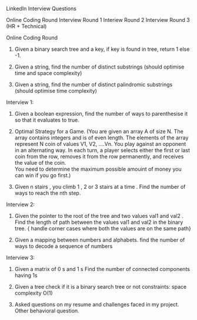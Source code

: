 LinkedIn Interview Questions

Online Coding Round
Interview Round 1
Interiew Round 2
Interview Round 3 (HR + Technical)


Online Coding Round
1) Given a binary search tree and a key, if key is found in tree, return 1 else -1.

2) Given a string, find the number of distinct substrings (should optimise time and space complexity)

3) Given a string, find the number of distinct palindromic substrings (should optimise time complexity)



Interview 1:
1) Given a boolean expression, find the number of ways to parenthesise it so that it evaluates to true.

2) Optimal Strategy for a Game.
	(You are given an array A of size N. The array contains integers and is of even length. The elements of the array represent N coin of values V1, V2, ....Vn. You play against an opponent in an alternating way. In each turn, a player selects either the first or last coin from the row, removes it from the row permanently, and receives the value of the coin.	
	You need to determine the maximum possible amouint of money you can win if you go first.)

3) Given n stairs , you climb 1 , 2 or 3 stairs at a time . Find the number of ways to reach the nth step.


Interview 2:
1) Given the pointer to the root of the tree and two values val1 and val2 . Find the length of path between the values val1 and val2 in the binary tree. { handle corner cases where both the values are on the same path}

2) Given a mapping between numbers and alphabets. find the number of ways to decode a sequence of numbers 



Interview 3:
1) Given a matrix of 0 s and 1 s Find the number of connected components having 1s 

2) Given a tree check if it is a binary search tree or not constraints: space complexity O(1)

3) Asked questions on my resume and challenges faced in my project. Other behavioral question.